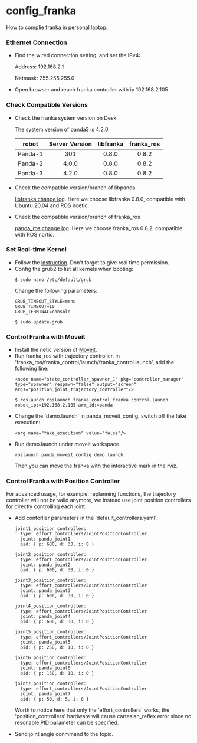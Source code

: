 # config_franka
How to complie franka in personal laptop.
### Ethernet Connection
* Find the wired connection setting, and set the IPv4:

  Address: 192.168.2.1
  
  Netmask: 255.255.255.0
 
* Open browser and reach franka controller with ip 192.168.2.105
### Check Compatible Versions 
* Check the franka system version on Desk

  The system version of panda3 is 4.2.0
  
  | robot | Server Version  | libfranka | franka_ros |
  | :---: | :-------------: | :-------: | :--------: |
  | Panda-1 | 301 | 0.8.0 | 0.8.2|
  | Panda-2 | 4.0.0 | 0.8.0 | 0.8.2|
  | Panda-3 | 4.2.0 | 0.8.0 | 0.8.2|

* Check the compatible version/branch of libpanda

  [libfranka change log](https://frankaemika.github.io/docs/libfranka_changelog.html).
  Here we choose libfranka 0.8.0, compatible with Ubuntu 20.04 and ROS noetic.

* Check the compatible version/branch of franka_ros

  [panda_ros change log](https://frankaemika.github.io/docs/franka_ros_changelog.html).
  Here we choose franka_ros 0.8.2, compatible with ROS nortic.



### Set Real-time Kernel
* Follow the [instruction](https://frankaemika.github.io/docs/installation_linux.html). Don't forget to give real time permission. 
* Config the grub2 to list all kernels when booting:
  ```
  $ sudo nano /etc/default/grub
  ```
  Change the following parameters:
  ```
  GRUB_TIMEOUT_STYLE=menu
  GRUB_TIMEOUT=10
  GRUB_TERMINAL=console
  ```
  ```
  $ sudo update-grub
  ```

### Control Franka with Moveit
* Install the netic version of [Moveit](https://ros-planning.github.io/moveit_tutorials/).
* Run franka_ros with trajectory controller. In 'franka_ros/franka_control/launch/franka_control.launch', add the following line:
  ```
  <node name="state_controller_spawner_1" pkg="controller_manager" type="spawner" respawn="false" output="screen" args="position_joint_trajectory_controller"/>
  ```
  ```
  $ roslaunch roslaunch franka_control franka_control.launch robot_ip:=192.168.2.105 arm_id:=panda
  ```
* Change the 'demo.launch' in panda_moveit_config, switch off the fake execution:
  ```
  <arg name="fake_execution" value="false"/>
  ```
* Run demo.launch under moveit workspace.
  ```
  roslaunch panda_moveit_config demo.launch
  ```
  Then you can move the franka with the interactive mark in the rviz.
  
### Control Franka with Position Controller
For advanced usage, for example, replanning functions, the trajectory controller will not be valid anymore, we instead use joint position controllers for directly controlling each joint.
* Add contorller parameters in the 'default_controllers.yaml':
  ```
  joint1_position_controller:
    type: effort_controllers/JointPositionController
    joint: panda_joint1
    pid: { p: 600, d: 30, i: 0 }

  joint2_position_controller:
    type: effort_controllers/JointPositionController
    joint: panda_joint2
    pid: { p: 600, d: 30, i: 0 }

  joint3_position_controller:
    type: effort_controllers/JointPositionController
    joint: panda_joint3
    pid: { p: 600, d: 30, i: 0 }

  joint4_position_controller:
    type: effort_controllers/JointPositionController
    joint: panda_joint4
    pid: { p: 600, d: 30, i: 0 }

  joint5_position_controller:
    type: effort_controllers/JointPositionController
    joint: panda_joint5
    pid: { p: 250, d: 10, i: 0 }

  joint6_position_controller:
    type: effort_controllers/JointPositionController
    joint: panda_joint6
    pid: { p: 150, d: 10, i: 0 }

  joint7_position_controller:
    type: effort_controllers/JointPositionController
    joint: panda_joint7
    pid: { p: 50, d: 5, i: 0 }
  ```
  Worth to notice here that only the 'effort_controllers' works, the 'position_controllers' hardware will cause cartesian_reflex error since no resonable PID parameter can be specified.
  
* Send joint angle conmmand to the topic.
